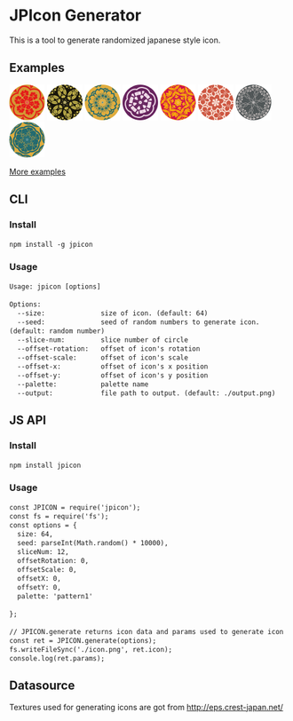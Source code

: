# JPIcon Generator

This is a tool to generate randomized japanese style icon.

## Examples
![](https://github.com/ysm001/jpicon-generator/blob/master/examples/images/seed-23.png)
![](https://github.com/ysm001/jpicon-generator/blob/master/examples/images/seed-46.png)
![](https://github.com/ysm001/jpicon-generator/blob/master/examples/images/seed-55.png)
![](https://github.com/ysm001/jpicon-generator/blob/master/examples/images/seed-109.png)
![](https://github.com/ysm001/jpicon-generator/blob/master/examples/images/seed-203.png)
![](https://github.com/ysm001/jpicon-generator/blob/master/examples/images/seed-266.png)
![](https://github.com/ysm001/jpicon-generator/blob/master/examples/images/seed-285.png)
![](https://github.com/ysm001/jpicon-generator/blob/master/examples/images/seed-288.png)

[More examples](https://github.com/ysm001/jpicon-generator/tree/master/examples/images)

## CLI
### Install
`npm install -g jpicon`

### Usage
```
Usage: jpicon [options]

Options:
  --size:              size of icon. (default: 64)
  --seed:              seed of random numbers to generate icon. (default: random number)
  --slice-num:         slice number of circle
  --offset-rotation:   offset of icon's rotation
  --offset-scale:      offset of icon's scale
  --offset-x:          offset of icon's x position
  --offset-y:          offset of icon's y position
  --palette:           palette name
  --output:            file path to output. (default: ./output.png)
```

## JS API
### Install
`npm install jpicon`

### Usage
```
const JPICON = require('jpicon');
const fs = require('fs');
const options = {
  size: 64,
  seed: parseInt(Math.random() * 10000),
  sliceNum: 12,
  offsetRotation: 0,
  offsetScale: 0,
  offsetX: 0,
  offsetY: 0,
  palette: 'pattern1'

};

// JPICON.generate returns icon data and params used to generate icon
const ret = JPICON.generate(options);
fs.writeFileSync('./icon.png', ret.icon);
console.log(ret.params);
```

## Datasource
Textures used for generating icons are got from http://eps.crest-japan.net/
